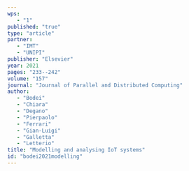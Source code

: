 ```yaml
---
wps: 
   - "1"
published: "true"
type: "article"
partner: 
   - "IMT"
   - "UNIPI"
publisher: "Elsevier"
year: 2021
pages: "233--242"
volume: "157"
journal: "Journal of Parallel and Distributed Computing"
author: 
   - "Bodei"
   - "Chiara"
   - "Degano"
   - "Pierpaolo"
   - "Ferrari"
   - "Gian-Luigi"
   - "Galletta"
   - "Letterio"
title: "Modelling and analysing IoT systems"
id: "bodei2021modelling"
---
```


